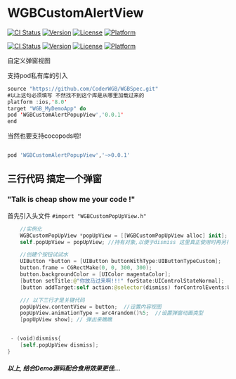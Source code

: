 # WGBCustomAlertView

[![CI Status](http://img.shields.io/travis/LiPengYue/PYToolBarScrollView.svg?style=flat)](https://travis-ci.org/LiPengYue/PYToolBarScrollView)
[![Version](https://img.shields.io/cocoapods/v/PYToolBarScrollView.svg?style=flat)](http://cocoapods.org/pods/PYToolBarScrollView)
[![License](https://img.shields.io/cocoapods/l/PYToolBarScrollView.svg?style=flat)](http://cocoapods.org/pods/PYToolBarScrollView)
[![Platform](https://img.shields.io/cocoapods/p/PYToolBarScrollView.svg?style=flat)](http://cocoapods.org/pods/PYToolBarScrollView)


[![CI Status](http://img.shields.io/travis/CoderWGB/WGBCustomAlertView.svg?style=flat)](https://travis-ci.org/CoderWGB/WGBCustomAlertView)
[![Version](https://img.shields.io/cocoapods/v/WGBCustomAlertView.svg?style=flat)](http://cocoapods.org/pods/WGBCustomAlertView)
[![License](https://img.shields.io/cocoapods/l/WGBCustomAlertView.svg?style=flat)](http://cocoapods.org/pods/WGBCustomAlertView)
[![Platform](https://img.shields.io/cocoapods/p/WGBCustomAlertView.svg?style=flat)](http://cocoapods.org/pods/WGBCustomAlertView)

自定义弹窗视图

支持pod私有库的引入

```swift
source "https://github.com/CoderWGB/WGBSpec.git" 
#以上这句必须填写 不然找不到这个库是从哪里加载过来的
platform :ios,'8.0'
target "WGB_MyDemoApp" do 
pod 'WGBCustomAlertPopupView','0.0.1'
end

```

当然也要支持cocopods啦!

```ruby

pod 'WGBCustomAlertPopupView','~>0.0.1'

```


## 三行代码 搞定一个弹窗 

### "Talk is cheap show me your code !"

首先引入头文件 `#import "WGBCustomPopUpView.h"`

```swift	
	//实例化	
  	WGBCustomPopUpView *popUpView = [[WGBCustomPopUpView alloc] init];
  	self.popUpView = popUpView; //持有对象,以便于dismiss 这里真正使用时再另行封装利用block转发更加优雅些

  	//创建个按钮试试水
  	UIButton *button = [UIButton buttonWithType:UIButtonTypeCustom];
	button.frame = CGRectMake(0, 0, 300, 300);
	button.backgroundColor = [UIColor magentaColor];
	[button setTitle:@"你放马过来啊!!!" forState:UIControlStateNormal];
	[button addTarget:self action:@selector(dismiss) forControlEvents:UIControlEventTouchUpInside];

	/// 以下三行才是关键代码 
  	popUpView.contentView = button;  //设置内容视图
  	popUpView.animationType = arc4random()%5;  //设置弹窗动画类型  
  	[popUpView show]; // 弹出来瞧瞧


 - (void)dismiss{
	[self.popUpView dismiss];
}

```


##### 以上, 结合Demo源码配合食用效果更佳...







